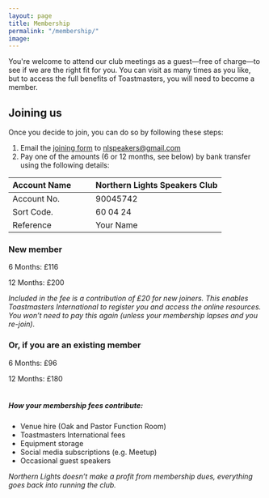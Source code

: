 ```yaml
---
layout: page
title: Membership
permalink: "/membership/"
image: 
---
```



You're  welcome to attend our club meetings as a guest—free of charge—to see if we are the right fit for you. You can visit as many times as you like, but to access the full benefits of Toastmasters, you will need to become a member.

## **Joining us**

Once you decide to join, you can do so by following these steps: 

1. Email the <a href="{{site.baseurl}}/membershipform">joining form</a> to nlspeakers@gmail.com
2. Pay one of the amounts (6 or 12 months, see below) by bank transfer using the following details:

|Account Name &ensp; &emsp;|Northern Lights Speakers Club|
| ------------- | ------------- |
| Account No.  | 90045742 |
| Sort Code.  | 60 04 24 |
| Reference | Your Name |

### **New member**

6 Months: £116 

12 Months: £200 

_Included in the fee is a contribution of £20 for new joiners. This enables Toastmasters International to register you and access the online resources.
You won’t need to pay this again (unless your membership lapses and you re-join)._

### **Or, if you are an existing member**

6 Months: £96

12 Months: £180

##### <br/> How your membership fees contribute:

- Venue hire (Oak and Pastor Function Room)
- Toastmasters International fees
- Equipment storage
- Social media subscriptions (e.g. Meetup)
- Occasional guest speakers

*Northern Lights doesn’t make a profit from membership dues, everything goes back into running the club.*
